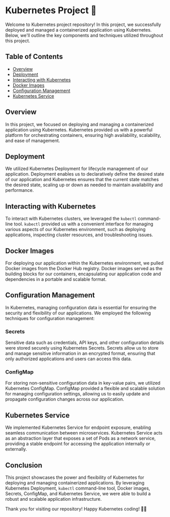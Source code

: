 # Kubernetes Project 🚀

Welcome to Kubernetes project repository! In this project, we successfully deployed and managed a containerized application using Kubernetes. Below, we'll outline the key components and techniques utilized throughout this project.

## Table of Contents

- [Overview](#overview)
- [Deployment](#deployment)
- [Interacting with Kubernetes](#interacting-with-kubernetes)
- [Docker Images](#docker-images)
- [Configuration Management](#configuration-management)
- [Kubernetes Service](#kubernetes-service)

## Overview

In this project, we focused on deploying and managing a containerized application using Kubernetes. Kubernetes provided us with a powerful platform for orchestrating containers, ensuring high availability, scalability, and ease of management.

## Deployment

We utilized Kubernetes Deployment for lifecycle management of our application. Deployment enables us to declaratively define the desired state of our application and Kubernetes ensures that the current state matches the desired state, scaling up or down as needed to maintain availability and performance.

## Interacting with Kubernetes

To interact with Kubernetes clusters, we leveraged the `kubectl` command-line tool. `kubectl` provided us with a convenient interface for managing various aspects of our Kubernetes environment, such as deploying applications, inspecting cluster resources, and troubleshooting issues.

## Docker Images

For deploying our application within the Kubernetes environment, we pulled Docker images from the Docker Hub registry. Docker images served as the building blocks for our containers, encapsulating our application code and dependencies in a portable and scalable format.

## Configuration Management

In Kubernetes, managing configuration data is essential for ensuring the security and flexibility of our applications. We employed the following techniques for configuration management:

### Secrets

Sensitive data such as credentials, API keys, and other configuration details were stored securely using Kubernetes Secrets. Secrets allow us to store and manage sensitive information in an encrypted format, ensuring that only authorized applications and users can access this data.

### ConfigMap

For storing non-sensitive configuration data in key-value pairs, we utilized Kubernetes ConfigMap. ConfigMap provided a flexible and scalable solution for managing configuration settings, allowing us to easily update and propagate configuration changes across our application.

## Kubernetes Service

We implemented Kubernetes Service for endpoint exposure, enabling seamless communication between microservices. Kubernetes Service acts as an abstraction layer that exposes a set of Pods as a network service, providing a stable endpoint for accessing the application internally or externally.

## Conclusion

This project showcases the power and flexibility of Kubernetes for deploying and managing containerized applications. By leveraging Kubernetes Deployment, `kubectl` command-line tool, Docker images, Secrets, ConfigMap, and Kubernetes Service, we were able to build a robust and scalable application infrastructure.


Thank you for visiting our repository! Happy Kubernetes coding! 🚀🐳
